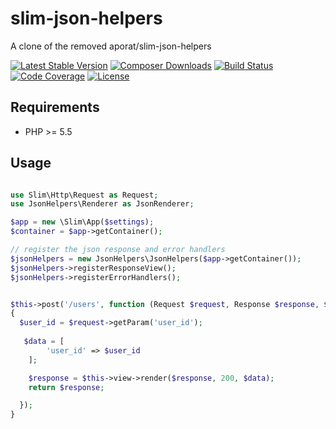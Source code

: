# slim-json-helpers

A clone of the removed aporat/slim-json-helpers

[![Latest Stable Version](https://poser.pugx.org/org_heigl/slim-json-helpers/version.png)](https://packagist.org/packages/org_heigl/slim-json-helpers)
[![Composer Downloads](https://poser.pugx.org/org_heigl/slim-json-helpers/d/total.png)](https://packagist.org/packages/org_heigl/slim-json-helpers)
[![Build Status](https://travis-ci.org/heiglandreas/slim-json-helpers.png?branch=master)](https://travis-ci.org/heiglandreas/slim-json-helpers)
[![Code Coverage](https://scrutinizer-ci.com/g/heiglandreas/slim-json-helpers/badges/coverage.png?b=master)](https://scrutinizer-ci.com/g/heiglandreas/slim-json-helpers/?branch=master)
[![License](https://poser.pugx.org/heiglandreas/slim-json-helpers/license.svg)](https://packagist.org/packages/org_heigl/slim-json-helpers)


## Requirements ##

* PHP >= 5.5


## Usage ##

```php

use Slim\Http\Request as Request;
use JsonHelpers\Renderer as JsonRenderer;

$app = new \Slim\App($settings);
$container = $app->getContainer();

// register the json response and error handlers
$jsonHelpers = new JsonHelpers\JsonHelpers($app->getContainer());
$jsonHelpers->registerResponseView();
$jsonHelpers->registerErrorHandlers();


$this->post('/users', function (Request $request, Response $response, $args)
{
  $user_id = $request->getParam('user_id');
  
   $data = [
        'user_id' => $user_id
    ];

    $response = $this->view->render($response, 200, $data);
    return $response;

  });
}
```
